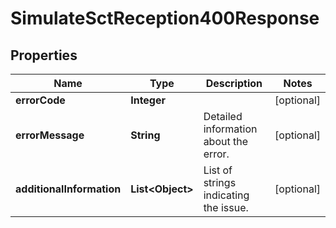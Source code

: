 

# SimulateSctReception400Response


## Properties

| Name | Type | Description | Notes |
|------------ | ------------- | ------------- | -------------|
|**errorCode** | **Integer** |  |  [optional] |
|**errorMessage** | **String** | Detailed information about the error. |  [optional] |
|**additionalInformation** | **List&lt;Object&gt;** | List of strings indicating the issue. |  [optional] |



